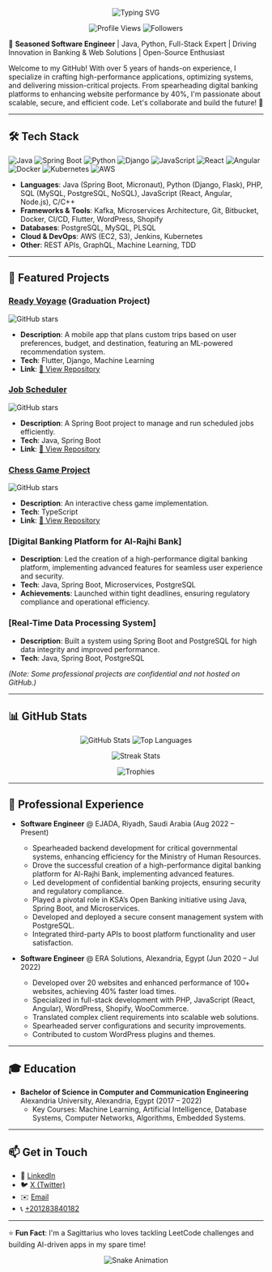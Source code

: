 <p align="center">
  <img src="https://readme-typing-svg.herokuapp.com?font=Fira+Code&weight=500&size=28&pause=1000&color=007ACC&center=true&vCenter=true&random=false&width=600&lines=Hi+there!+I'm+Islam+Adel+Kadous;Experienced+Software+Engineer;Building+Scalable+Solutions+in+Banking+%26+Web;Passionate+about+Innovation" alt="Typing SVG" />
</p>

<p align="center">
  <img src="https://komarev.com/ghpvc/?username=islamadelkadous&label=Profile%20views&color=0e75b6&style=flat" alt="Profile Views" />
  <img src="https://img.shields.io/github/followers/islamadelkadous?label=Followers&style=social" alt="Followers" />
</p>

🚀 **Seasoned Software Engineer** | Java, Python, Full-Stack Expert | Driving Innovation in Banking & Web Solutions | Open-Source Enthusiast

Welcome to my GitHub! With over 5 years of hands-on experience, I specialize in crafting high-performance applications, optimizing systems, and delivering mission-critical projects. From spearheading digital banking platforms to enhancing website performance by 40%, I'm passionate about scalable, secure, and efficient code. Let's collaborate and build the future! 🌟

---

## 🛠️ Tech Stack

![Java](https://img.shields.io/badge/-Java-007396?style=flat-square&logo=java&logoColor=white)
![Spring Boot](https://img.shields.io/badge/-Spring%20Boot-6DB33F?style=flat-square&logo=spring-boot&logoColor=white)
![Python](https://img.shields.io/badge/-Python-3776AB?style=flat-square&logo=python&logoColor=white)
![Django](https://img.shields.io/badge/-Django-092E20?style=flat-square&logo=django&logoColor=white)
![JavaScript](https://img.shields.io/badge/-JavaScript-F7DF1E?style=flat-square&logo=javascript&logoColor=black)
![React](https://img.shields.io/badge/-React-61DAFB?style=flat-square&logo=react&logoColor=black)
![Angular](https://img.shields.io/badge/-Angular-DD0031?style=flat-square&logo=angular&logoColor=white)
![Docker](https://img.shields.io/badge/-Docker-2496ED?style=flat-square&logo=docker&logoColor=white)
![Kubernetes](https://img.shields.io/badge/-Kubernetes-326CE5?style=flat-square&logo=kubernetes&logoColor=white)
![AWS](https://img.shields.io/badge/-AWS-232F3E?style=flat-square&logo=amazon-aws&logoColor=white)

- **Languages**: Java (Spring Boot, Micronaut), Python (Django, Flask), PHP, SQL (MySQL, PostgreSQL, NoSQL), JavaScript (React, Angular, Node.js), C/C++
- **Frameworks & Tools**: Kafka, Microservices Architecture, Git, Bitbucket, Docker, CI/CD, Flutter, WordPress, Shopify
- **Databases**: PostgreSQL, MySQL, PLSQL
- **Cloud & DevOps**: AWS (EC2, S3), Jenkins, Kubernetes
- **Other**: REST APIs, GraphQL, Machine Learning, TDD

---

## 🌟 Featured Projects

### [Ready Voyage](https://github.com/islamadelkadous/ready-voyage) (Graduation Project)
![GitHub stars](https://img.shields.io/github/stars/islamadelkadous/ready-voyage?style=social)
- **Description**: A mobile app that plans custom trips based on user preferences, budget, and destination, featuring an ML-powered recommendation system.
- **Tech**: Flutter, Django, Machine Learning
- **Link**: [🔗 View Repository](https://github.com/islamadelkadous/ready-voyage)

### [Job Scheduler](https://github.com/islamadelkadous/Job-scheduler)
![GitHub stars](https://img.shields.io/github/stars/islamadelkadous/Job-scheduler?style=social)
- **Description**: A Spring Boot project to manage and run scheduled jobs efficiently.
- **Tech**: Java, Spring Boot
- **Link**: [🔗 View Repository](https://github.com/islamadelkadous/Job-scheduler)

### [Chess Game Project](https://github.com/islamadelkadous/chess-game-project)
![GitHub stars](https://img.shields.io/github/stars/islamadelkadous/chess-game-project?style=social)
- **Description**: An interactive chess game implementation.
- **Tech**: TypeScript
- **Link**: [🔗 View Repository](https://github.com/islamadelkadous/chess-game-project)

### [Digital Banking Platform for Al-Rajhi Bank]
- **Description**: Led the creation of a high-performance digital banking platform, implementing advanced features for seamless user experience and security.
- **Tech**: Java, Spring Boot, Microservices, PostgreSQL
- **Achievements**: Launched within tight deadlines, ensuring regulatory compliance and operational efficiency.

### [Real-Time Data Processing System]
- **Description**: Built a system using Spring Boot and PostgreSQL for high data integrity and improved performance.
- **Tech**: Java, Spring Boot, PostgreSQL

*(Note: Some professional projects are confidential and not hosted on GitHub.)*

---

## 📊 GitHub Stats

<p align="center">
  <img src="https://github-readme-stats.vercel.app/api?username=islamadelkadous&show_icons=true&theme=radical" alt="GitHub Stats" />
  <img src="https://github-readme-stats.vercel.app/api/top-langs/?username=islamadelkadous&layout=compact&theme=radical" alt="Top Languages" />
</p>

<p align="center">
  <img src="https://github-readme-streak-stats.herokuapp.com/?user=islamadelkadous&theme=radical&hide_border=true" alt="Streak Stats" />
</p>

<p align="center">
  <img src="https://github-profile-trophy.vercel.app/?username=islamadelkadous&theme=radical&no-frame=true&margin-w=15&margin-h=15" alt="Trophies" />
</p>

---

## 💼 Professional Experience

- **Software Engineer** @ EJADA, Riyadh, Saudi Arabia (Aug 2022 – Present)
  - Spearheaded backend development for critical governmental systems, enhancing efficiency for the Ministry of Human Resources.
  - Drove the successful creation of a high-performance digital banking platform for Al-Rajhi Bank, implementing advanced features.
  - Led development of confidential banking projects, ensuring security and regulatory compliance.
  - Played a pivotal role in KSA’s Open Banking initiative using Java, Spring Boot, and Microservices.
  - Developed and deployed a secure consent management system with PostgreSQL.
  - Integrated third-party APIs to boost platform functionality and user satisfaction.

- **Software Engineer** @ ERA Solutions, Alexandria, Egypt (Jun 2020 – Jul 2022)
  - Developed over 20 websites and enhanced performance of 100+ websites, achieving 40% faster load times.
  - Specialized in full-stack development with PHP, JavaScript (React, Angular), WordPress, Shopify, WooCommerce.
  - Translated complex client requirements into scalable web solutions.
  - Spearheaded server configurations and security improvements.
  - Contributed to custom WordPress plugins and themes.

---

## 🎓 Education

- **Bachelor of Science in Computer and Communication Engineering**  
  Alexandria University, Alexandria, Egypt (2017 – 2022)  
  - Key Courses: Machine Learning, Artificial Intelligence, Database Systems, Computer Networks, Algorithms, Embedded Systems.

---

## 📫 Get in Touch

- 💼 [LinkedIn](https://www.linkedin.com/in/islam-kadous-b3a08b1bb)
- 🐦 [X (Twitter)](https://x.com/islamadelkadous)
- ✉️ [Email](mailto:islamadelkadous@gmail.com)
- 📞 [+201283840182](tel:+201283840182)

---

⭐️ **Fun Fact**: I'm a Sagittarius who loves tackling LeetCode challenges and building AI-driven apps in my spare time!

<p align="center">
  <img src="https://raw.githubusercontent.com/islamadelkadous/islamadelkadous/output/snake.svg" alt="Snake Animation" />
</p>
